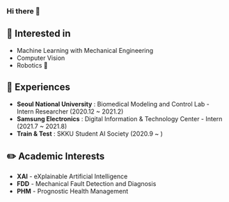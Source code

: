 ### Hi there 👋

<!--
**ijnn258/ijnn258** is a ✨ _special_ ✨ repository because its `README.md` (this file) appears on your GitHub profile.

Here are some ideas to get you started:

- 🔭 I’m currently working on ...
- 🌱 I’m currently learning ...
- 👯 I’m looking to collaborate on ...
- 🤔 I’m looking for help with ...
- 💬 Ask me about ...
- 📫 How to reach me: ...
- 😄 Pronouns: ...
- ⚡ Fun fact: ...
-->

## 🤔 Interested in 
* Machine Learning with Mechanical Engineering
* Computer Vision
* Robotics 🤖

## 👯 Experiences
* **Seoul National University** : Biomedical Modeling and Control Lab - Intern Researcher (2020.12 ~ 2021.2)
* **Samsung Electronics** : Digital Information & Technology Center - Intern (2021.7 ~ 2021.8)
* **Train & Test** : SKKU Student AI Society  (2020.9 ~ )

## ✏️ Academic Interests
* **XAI** - eXplainable Artificial Intelligence
* **FDD** - Mechanical Fault Detection and Diagnosis
* **PHM** - Prognostic Health Management
